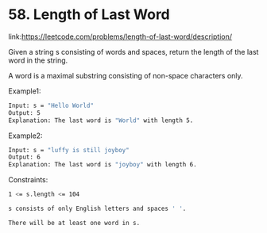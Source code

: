 
# 58. Length of Last Word

link:https://leetcode.com/problems/length-of-last-word/description/

Given a string s consisting of words and spaces, return the length of the last word in the string.

A word is a maximal 
substring
 consisting of non-space characters only.
 

Example1:
```bash
Input: s = "Hello World"
Output: 5
Explanation: The last word is "World" with length 5.

```

Example2:
```bash
Input: s = "luffy is still joyboy"
Output: 6
Explanation: The last word is "joyboy" with length 6.

```

Constraints:

```bash
1 <= s.length <= 104

s consists of only English letters and spaces ' '.

There will be at least one word in s.
```
